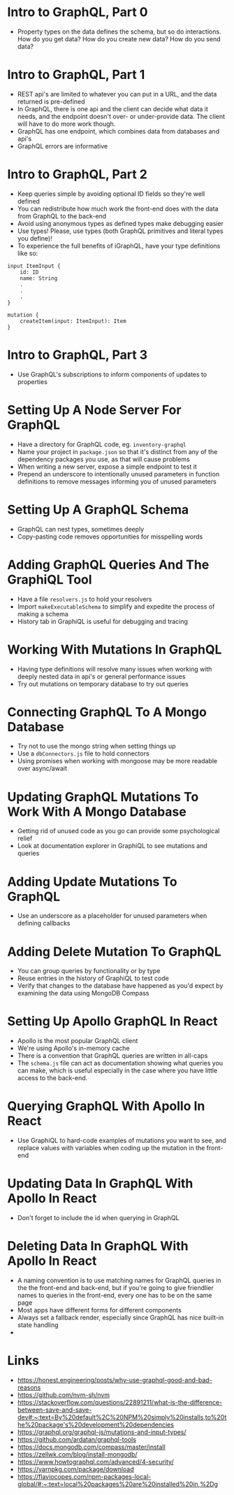 # Intro to GraphQL, Part 0

- Property types on the data defines the schema, but so do interactions. How do
  you get data? How do you create new data? How do you send data?

# Intro to GraphQL, Part 1

- REST api's are limited to whatever you can put in a URL, and the data
  returned is pre-defined
- In GraphQL, there is one api and the client can decide what data it needs,
  and the endpoint doesn't over- or under-provide data. The client will have to
  do more work though.
- GraphQL has one endpoint, which combines data from databases and api's
- GraphQL errors are informative

# Intro to GraphQL, Part 2

- Keep queries simple by avoiding optional ID fields so they're well defined
- You can redistribute how much work the front-end does with the data from
  GraphQL to the back-end
- Avoid using anonymous types as defined types make debugging easier
- Use types! Please, use types (both GraphQL primitives and literal types you
  define)!
- To experience the full benefits of iGraphQL, have your type definitions like
  so:

```
input ItemInput {
    id: ID
    name: String
    .
    .
    .
}

mutation {
    createItem(input: ItemInput): Item
}
```

# Intro to GraphQL, Part 3

- Use GraphQL's subscriptions to inform components of updates to properties

# Setting Up A Node Server For GraphQL

- Have a directory for GraphQL code, eg. `inventory-graphql`
- Name your project in `package.json` so that it's distinct from any of the
  dependency packages you use, as that will cause problems
- When writing a new server, expose a simple endpoint to test it
- Prepend an underscore to intentionally unused parameters in function
  definitions to remove messages informing you of unused parameters

# Setting Up A GraphQL Schema

- GraphQL can nest types, sometimes deeply
- Copy-pasting code removes opportunities for misspelling words

# Adding GraphQL Queries And The GraphiQL Tool

- Have a file `resolvers.js` to hold your resolvers
- Import `makeExecutableSchema` to simplify and expedite the process of making
  a schema
- History tab in GraphiQL is useful for debugging and tracing

# Working With Mutations In GraphQL

- Having type definitions will resolve many issues when working with deeply
  nested data in api's or general performance issues
- Try out mutations on temporary database to try out queries

# Connecting GraphQL To A Mongo Database

- Try not to use the mongo string when setting things up
- Use a `dbConnectors.js` file to hold connectors
- Using promises when working with mongoose may be more readable over
  async/await

# Updating GraphQL Mutations To Work With A Mongo Database

- Getting rid of unused code as you go can provide some psychological relief
- Look at documentation explorer in GraphiQL to see mutations and queries

# Adding Update Mutations To GraphQL

- Use an underscore as a placeholder for unused parameters when defining
  callbacks

# Adding Delete Mutation To GraphQL

- You can group queries by functionality or by type
- Reuse entries in the history of GraphiQL to test code
- Verify that changes to the database have happened as you'd expect by
  examining the data using MongoDB Compass

# Setting Up Apollo GraphQL In React

- Apollo is the most popular GraphQL client
- We're using Apollo's in-memory cache
- There is a convention that GraphQL queries are written in all-caps
- The `schema.js` file can act as documentation showing what queries you can
  make, which is useful especially in the case where you have little access to
  the back-end.

# Querying GraphQL With Apollo In React

- Use GraphiQL to hard-code examples of mutations you want to see, and replace
  values with variables when coding up the mutation in the front-end

# Updating Data In GraphQL With Apollo In React

- Don't forget to include the id when querying in GraphQL

# Deleting Data In GraphQL With Apollo In React

- A naming convention is to use matching names for GraphQL queries in the the
  front-end and back-end, but if you're going to give friendlier names to
  queries in the front-end, every one has to be on the same page
- Most apps have different forms for different components
- Always set a fallback render, especially since GraphQL has nice built-in
  state handling
-

# Links

- https://honest.engineering/posts/why-use-graphql-good-and-bad-reasons
- https://github.com/nvm-sh/nvm
- https://stackoverflow.com/questions/22891211/what-is-the-difference-between-save-and-save-dev#:~:text=By%20default%2C%20NPM%20simply%20installs,to%20the%20package's%20development%20dependencies
- https://graphql.org/graphql-js/mutations-and-input-types/
- https://github.com/ardatan/graphql-tools
- https://docs.mongodb.com/compass/master/install
- https://zellwk.com/blog/install-mongodb/
- https://www.howtographql.com/advanced/4-security/
- https://yarnpkg.com/package/download
- https://flaviocopes.com/npm-packages-local-global/#:~:text=local%20packages%20are%20installed%20in,%2Dg

